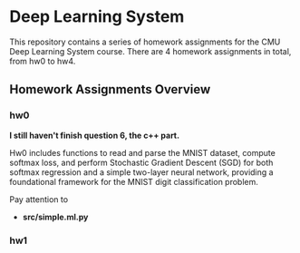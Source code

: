 # Deep Learning System

This repository contains a series of homework assignments for the CMU Deep Learning System course. There are 4 homework assignments in total, from hw0 to hw4.

## Homework Assignments Overview

### hw0
**I still haven't finish question 6, the c++ part.**

Hw0 includes functions to read and parse the MNIST dataset, compute softmax loss, and perform Stochastic Gradient Descent (SGD) for both softmax regression and a simple two-layer neural network, providing a foundational framework for the MNIST digit classification problem.

Pay attention to 
- **src/simple.ml.py**

### hw1
